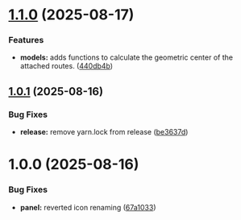 # [1.1.0](https://github.com/road42/journey-journal/compare/v1.0.1...v1.1.0) (2025-08-17)


### Features

* **models:** adds functions to calculate the geometric center of the attached routes. ([440db4b](https://github.com/road42/journey-journal/commit/440db4be0a4da0cd2662bfb82a6b0df2b46b8e1b))

## [1.0.1](https://github.com/road42/journey-journal/compare/v1.0.0...v1.0.1) (2025-08-16)


### Bug Fixes

* **release:** remove yarn.lock from release ([be3637d](https://github.com/road42/journey-journal/commit/be3637d2c4f9a6108cc8d771d40a0545650f890f))

# 1.0.0 (2025-08-16)


### Bug Fixes

* **panel:** reverted icon renaming ([67a1033](https://github.com/road42/journey-journal/commit/67a1033db9f9f0b493b0a11d0ef18e4738c7956c))

